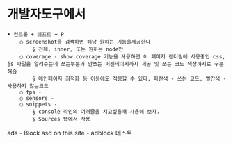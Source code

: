# 개발자도구에서
	• 컨트롤 + 쉬프트 + P 
		○ screenshot을 검색하면 해당 원하는 기능을제공한다
			§ 전체, inner, 또는 원하는 node만
		○ coverage - show coverage 기능을 사용하면 이 페이지 렌더링에 사용중인 css, js 파일을 알려주는데 쓰는부분과 안쓰는 퍼센테이지까지 제공 및 쓰는 코드 색상까지로 구분해줌
			§ 메인페이지 최적화 등 이용에도 적용할 수 있다. 파란색 - 쓰는 코드, 빨간색 - 사용하지 않는코드
		○ fps - 
		○ sensors - 
		○ snippets - 
			§ console 라인의 여러줄을 치고싶을때 사용해 보자.
			§ Sources 탭에서 사용
ads - Block asd on this site - adblock 테스트